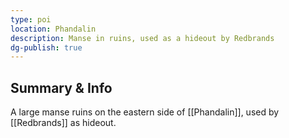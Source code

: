 ```yaml
---
type: poi
location: Phandalin
description: Manse in ruins, used as a hideout by Redbrands
dg-publish: true
---
```

## Summary & Info
A large manse ruins on the eastern side of [[Phandalin]], used by [[Redbrands]] as hideout.